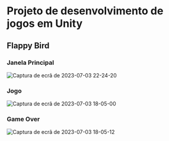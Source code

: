 # Projeto de desenvolvimento de jogos em Unity
## Flappy Bird

### Janela Principal
![Captura de ecrã de 2023-07-03 22-24-20](https://github.com/goncalosantos3/FlappyBird-Unity/assets/73351929/991e2c60-53e9-4de6-8ed0-08e4c581d020)

### Jogo
![Captura de ecrã de 2023-07-03 18-05-00](https://github.com/goncalosantos3/FlappyBird-Unity/assets/73351929/0b600dba-6d90-4c0f-8739-ad3fb6424059)

### Game Over
![Captura de ecrã de 2023-07-03 18-05-12](https://github.com/goncalosantos3/FlappyBird-Unity/assets/73351929/ed4bf598-d9d1-4f15-a2d7-ca6d6871aa99)
